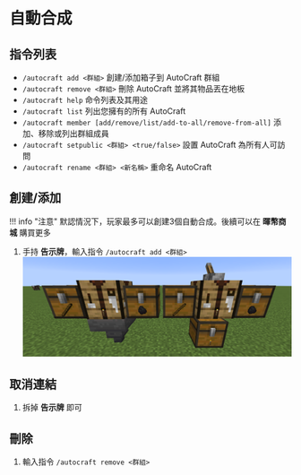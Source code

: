 # 自動合成

## 指令列表
- `/autocraft add <群組>` 創建/添加箱子到 AutoCraft 群組
- `/autocraft remove <群組>` 刪除 AutoCraft 並將其物品丟在地板
- `/autocraft help` 命令列表及其用途
- `/autocraft list` 列出您擁有的所有 AutoCraft
- `/autocraft member [add/remove/list/add-to-all/remove-from-all]` 添加、移除或列出群組成員
- `/autocraft setpublic <群組> <true/false>` 設置 AutoCraft 為所有人可訪問
- `/autocraft rename <群組> <新名稱>` 重命名 AutoCraft

## 創建/添加
!!! info "注意"
    默認情況下，玩家最多可以創建3個自動合成。後續可以在 **暉幣商城** 購買更多
1. 手持 **告示牌**，輸入指令 `/autocraft add <群組>`
![圖片](assets/autocraft/autocraft_1.png)

## 取消連結
1. 拆掉 **告示牌** 即可

## 刪除
1. 輸入指令 `/autocraft remove <群組>`